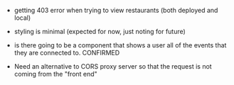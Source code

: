 - getting 403 error when trying to view restaurants (both deployed and local)
- styling is minimal (expected for now, just noting for future)
- is there going to be a component that shows a user all of the events that they are connected to. CONFIRMED



- Need an alternative to CORS proxy server so that the request is not coming from the "front end"

